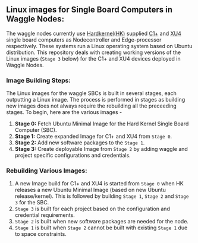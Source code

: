 <!--
waggle_topic=ignore
-->
## Linux images for Single Board Computers in Waggle Nodes: 

The waggle nodes currently use [Hardkernel(HK)](https://www.hardkernel.com/main/shop/good_list.php?lang=en) supplied [C1+](https://www.hardkernel.com/main/products/prdt_info.php?g_code=G143703355573) and [XU4](https://www.hardkernel.com/main/products/prdt_info.php?g_code=G143452239825) single board computers as Nodecontroller and Edge-processor respectively. These systems run a Linux operating system based on Ubuntu distribution. This repository deals with creating working versions of the Linux images (`Stage 3` below) for the C1+ and XU4 devices deployed in Waggle Nodes. 

### Image Building Steps:

The Linux images for the waggle SBCs is built in several stages, each outputting a Linux image. The process is performed in stages as building new images does not always require the rebuilding all the preceeding stages. To begin, here are the various images - 

  1. **Stage 0:** Fetch Ubuntu Minimal Image for the Hard Kernel Single Board Computer (SBC).  
  2. **Stage 1:** Create expanded Image for C1+ and XU4 from `Stage 0`.
  3. **Stage 2:** Add new software packages to the `Stage 1`.
  4. **Stage 3:** Create deployable Image from `Stage 2` by adding waggle and project specific configurations and credentials. 

### Rebuilding Various Images: 

1. A new Image build for C1+ and XU4 is started from `Stage 0` when HK releases a new Ubuntu Minimal Image (based on 
new Ubuntu release/kernel). This is followed by building `Stage 1`, `Stage 2` and `Stage 3` for the SBC. 
2. `Stage 3` is built for each project based on the configuration and credential requirements. 
3. `Stage 2` is built when new software packages are needed for the node.
4. `Stage 1` is built when `Stage 2`  cannot be built with existing `Stage 1` due to space constraints.

 
